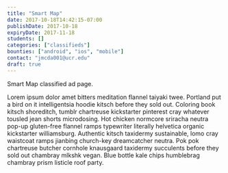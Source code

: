 ```yaml
---
title: "Smart Map"
date: 2017-10-18T14:42:15-07:00
publishDate: 2017-10-18
expiryDate: 2017-11-18
students: []
categories: ["classifieds"]
bounties: ["android", "ios", "mobile"]
contact: "jmcda001@ucr.edu"
draft: true
---
```

Smart Map classified ad page.

Lorem ipsum dolor amet bitters meditation flannel taiyaki twee. Portland put a
bird on it intelligentsia hoodie kitsch before they sold out. Coloring book
kitsch shoreditch, tumblr chartreuse kickstarter pinterest cray whatever tousled
jean shorts microdosing. Hot chicken normcore sriracha neutra pop-up gluten-free
flannel ramps typewriter literally helvetica organic kickstarter williamsburg.
Authentic kitsch taxidermy sustainable, lomo cray waistcoat ramps jianbing
church-key dreamcatcher neutra. Pok pok chartreuse butcher cornhole knausgaard
taxidermy succulents before they sold out chambray mlkshk vegan. Blue bottle
kale chips humblebrag chambray prism listicle roof party.
